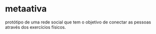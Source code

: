 # metaativa
protótipo de uma rede social que tem o objetivo de conectar as pessoas através dos exercícios físicos.
